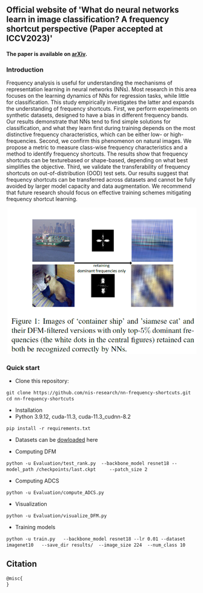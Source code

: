 ## Official website of 'What do neural networks learn in image classification? A frequency shortcut perspective (Paper accepted at ICCV2023)'
#### The paper is available on [arXiv]().

### Introduction

Frequency analysis is useful for understanding the mechanisms of representation learning in neural networks (NNs). Most research in this area focuses on the learning dynamics of NNs for regression tasks, while little for classification. This study empirically investigates the latter and expands the understanding of frequency shortcuts. First, we perform experiments on synthetic datasets, designed to have a bias in different frequency bands. Our results demonstrate that NNs tend to find simple solutions for classification, and what they learn first during training depends on the most distinctive frequency characteristics, which can be either low- or high-frequencies. Second, we confirm this phenomenon on natural images. We
propose a metric to measure class-wise frequency characteristics and a method to identify frequency shortcuts. The results show that frequency shortcuts can be texturebased
or shape-based, depending on what best simplifies the objective. Third, we validate the transferability of frequency shortcuts on out-of-distribution (OOD) test
sets. Our results suggest that frequency shortcuts can be transferred across datasets and cannot be fully avoided by larger model capacity and data augmentation. We recommend
that future research should focus on effective training schemes mitigating frequency shortcut learning.

<p align="center"><img src="figures/teaser.png" width="500"></p>


### Quick start

* Clone this repository:
```
git clone https://github.com/nis-research/nn-frequency-shortcuts.git
cd nn-frequency-shortcuts
```

* Installation
 * Python 3.9.12, cuda-11.3, cuda-11.3_cudnn-8.2

```
pip install -r requirements.txt
```
* Datasets can be [dowloaded](https://drive.google.com/drive/folders/1Ug4WDwQWlFJpdks1woSsY6gWuSMYzNSB?usp=sharing) here

* Computing DFM
```
python -u Evaluation/test_rank.py  --backbone_model resnet18 --model_path /checkpoints/last.ckpt     --patch_size 2   

```
* Computing ADCS
```
python -u Evaluation/compute_ADCS.py
```

* Visualization
```
python -u Evaluation/visualize_DFM.py
```

* Training models
```
python -u train.py   --backbone_model resnet18 --lr 0.01 --dataset imagenet10   --save_dir results/  --image_size 224  --num_class 10    
```

## Citation

```
@misc{
}
```

